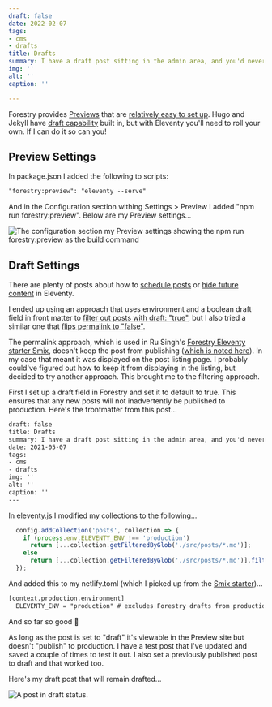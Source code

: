 ```yaml
---
draft: false
date: 2022-02-07
tags:
- cms
- drafts
title: Drafts
summary: I have a draft post sitting in the admin area, and you'd never know it!
img: ''
alt: ''
caption: ''

---
```

Forestry provides [Previews](https://forestry.io/docs/previews/about-previews/) that are [relatively easy to set up](https://forestry.io/docs/previews/instant-previews/). Hugo and Jekyll have [draft capability](https://forestry.io/docs/editing/markdown-editor/#drafting-and-publishing-content) built in, but with Eleventy you'll need to roll your own. If I can do it so can you!

## Preview Settings

In package.json I added the following to scripts:

```html
"forestry:preview": "eleventy --serve"
```

And in the Configuration section withing Settings > Preview I added "npm run forestry:preview". Below are my Preview settings...

![The configuration section my Preview settings showing the npm run forestry:preview as the build command](/img/screen-shot-2021-05-16-at-20-30-13.png)

## Draft Settings

There are plenty of posts about how to [schedule posts](https://remysharp.com/2019/06/26/scheduled-and-draft-11ty-posts) or [hide future content](https://www.raymondcamden.com/2020/08/07/hiding-future-content-with-eleventy) in Eleventy.

I ended up using an approach that uses environment and a boolean draft field in front matter to [filter out posts with draft: "true"](https://11ta.netlify.app/2020/09/20/v110-brings-draft-posts/), but I also tried a similar one that [flips permalink to "false"](https://rusingh.com/2020/05/14/eleventy-exclude-draft-collection-items-programmatically/).

The permalink approach, which is used in Ru Singh's [Forestry Eleventy starter Smix](https://github.com/hirusi/smix-eleventy-starter), doesn't keep the post from publishing ([which is noted here](https://rusingh.com/2020/05/14/eleventy-exclude-draft-collection-items-programmatically/)). In my case that meant it was displayed on the post listing page. I probably could've figured out how to keep it from displaying in the listing, but decided to try another approach. This brought me to the filtering approach.

First I set up a draft field in Forestry and set it to default to true. This ensures that any new posts will not inadvertently be published to production. Here's the frontmatter from this post...

```html
draft: false
title: Drafts
summary: I have a draft post sitting in the admin area, and you'd never know it!
date: 2021-05-07
tags:
- cms
- drafts
img: ''
alt: ''
caption: ''
---
```

In eleventy.js I modified my collections to the following...

```js
  config.addCollection('posts', collection => {
    if (process.env.ELEVENTY_ENV !== 'production')
      return [...collection.getFilteredByGlob('./src/posts/*.md')];
    else
      return [...collection.getFilteredByGlob('./src/posts/*.md')].filter((post) => !post.data.draft);
  });
```

And added this to my netlify.toml (which I picked up from the [Smix starter](https://github.com/hirusi/smix-eleventy-starter))...

```html
[context.production.environment]
  ELEVENTY_ENV = "production" # excludes Forestry drafts from production build
```

And so far so good 🎉

As long as the post is set to "draft" it's viewable in the Preview site but doesn't "publish" to production. I have a test post that I've updated and saved a couple of times to test it out. I also set a previously published post to draft and that worked too.

Here's my draft post that will remain drafted...

![A post in draft status.](/img/staying-drafted.png)
